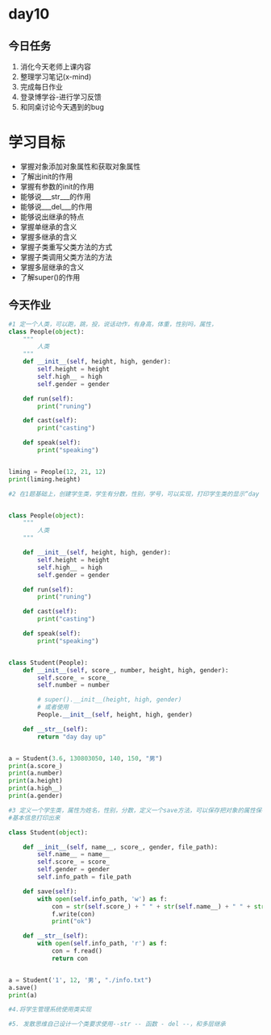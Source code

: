 # day10

## 今日任务

1. 消化今天老师上课内容
2. 整理学习笔记\(x-mind\)
3. 完成每日作业
4. 登录博学谷-进行学习反馈
5. 和同桌讨论今天遇到的bug

# 学习目标

* 掌握对象添加对象属性和获取对象属性
* 了解出init的作用
* 掌握有参数的init的作用
* 能够说\_\__str\_\_\_的作用
* 能够说\_\__del\_\_\_的作用
* 能够说出继承的特点
* 掌握单继承的含义
* 掌握多继承的含义
* 掌握子类重写父类方法的方式
* 掌握子类调用父类方法的方法
* 掌握多层继承的含义
* 了解super\(\)的作用

## 今天作业

```py
#1 定一个人类，可以跑，跳，投，说话动作，有身高，体重，性别吗，属性，
class People(object):
    """
        人类
    """
    def __init__(self, height, high, gender):
        self.height = height
        self.high__ = high
        self.gender = gender

    def run(self):
        print("runing")

    def cast(self):
        print("casting")

    def speak(self):
        print("speaking")


liming = People(12, 21, 12)
print(liming.height)
```

```py
#2 在1题基础上，创建学生类，学生有分数，性别，学号，可以实现，打印学生类的显示“day day up”


class People(object):
    """
        人类
    """

    def __init__(self, height, high, gender):
        self.height = height
        self.high__ = high
        self.gender = gender

    def run(self):
        print("runing")

    def cast(self):
        print("casting")

    def speak(self):
        print("speaking")


class Student(People):
    def __init__(self, score_, number, height, high, gender):
        self.score_ = score_
        self.number = number

        # super().__init__(height, high, gender)
        # 或者使用
        People.__init__(self, height, high, gender)

    def __str__(self):
        return "day day up"


a = Student(3.6, 130803050, 140, 150, "男")
print(a.score_)
print(a.number)
print(a.height)
print(a.high__)
print(a.gender)
```

```py
#3 定义一个学生类，属性为姓名，性别，分数，定义一个save方法，可以保存把对象的属性保存到信息文件中，打印对对象的时候可以把学生的
#基本信息打印出来

class Student(object):

    def __init__(self, name__, score_, gender, file_path):
        self.name__ = name__
        self.score_ = score_
        self.gender = gender
        self.info_path = file_path

    def save(self):
        with open(self.info_path, 'w') as f:
            con = str(self.score_) + " " + str(self.name__) + " " + str(self.gender)
            f.write(con)
            print("ok")

    def __str__(self):
        with open(self.info_path, 'r') as f:
            con = f.read()
            return con


a = Student('1', 12, '男', "./info.txt")
a.save()
print(a)
```

```py
#4.将学生管理系统使用类实现


```

```py
#5. 发散思维自己设计一个类要求使用--str -- 函数 - del --，和多层继承
```



